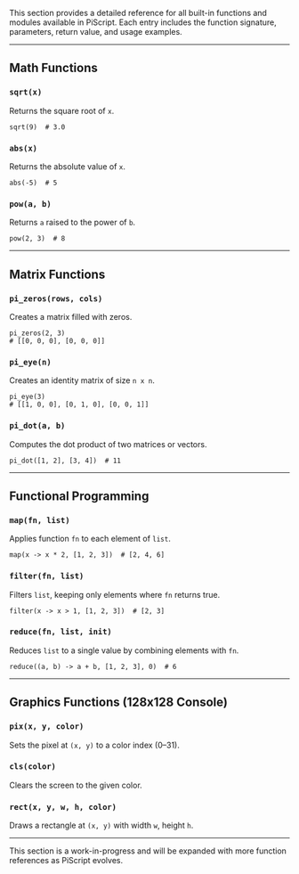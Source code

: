 This section provides a detailed reference for all built-in functions and modules available in PiScript. Each entry includes the function signature, parameters, return value, and usage examples.

---

## Math Functions

### `sqrt(x)`

Returns the square root of `x`.

```piscript
sqrt(9)  # 3.0
```

### `abs(x)`

Returns the absolute value of `x`.

```piscript
abs(-5)  # 5
```

### `pow(a, b)`

Returns `a` raised to the power of `b`.

```piscript
pow(2, 3)  # 8
```

---

## Matrix Functions

### `pi_zeros(rows, cols)`

Creates a matrix filled with zeros.

```piscript
pi_zeros(2, 3)
# [[0, 0, 0], [0, 0, 0]]
```

### `pi_eye(n)`

Creates an identity matrix of size `n x n`.

```piscript
pi_eye(3)
# [[1, 0, 0], [0, 1, 0], [0, 0, 1]]
```

### `pi_dot(a, b)`

Computes the dot product of two matrices or vectors.

```piscript
pi_dot([1, 2], [3, 4])  # 11
```

---

## Functional Programming

### `map(fn, list)`

Applies function `fn` to each element of `list`.

```piscript
map(x -> x * 2, [1, 2, 3])  # [2, 4, 6]
```

### `filter(fn, list)`

Filters `list`, keeping only elements where `fn` returns true.

```piscript
filter(x -> x > 1, [1, 2, 3])  # [2, 3]
```

### `reduce(fn, list, init)`

Reduces `list` to a single value by combining elements with `fn`.

```piscript
reduce((a, b) -> a + b, [1, 2, 3], 0)  # 6
```

---

## Graphics Functions (128x128 Console)

### `pix(x, y, color)`

Sets the pixel at `(x, y)` to a color index (0–31).

### `cls(color)`

Clears the screen to the given color.

### `rect(x, y, w, h, color)`

Draws a rectangle at `(x, y)` with width `w`, height `h`.

---

This section is a work-in-progress and will be expanded with more function references as PiScript evolves.
